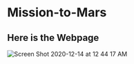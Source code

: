 # Mission-to-Mars
## Here is the Webpage
![Screen Shot 2020-12-14 at 12 44 17 AM](https://user-images.githubusercontent.com/71739110/102018064-c2adcb80-3da5-11eb-89f6-f2a0f912a21a.png)
